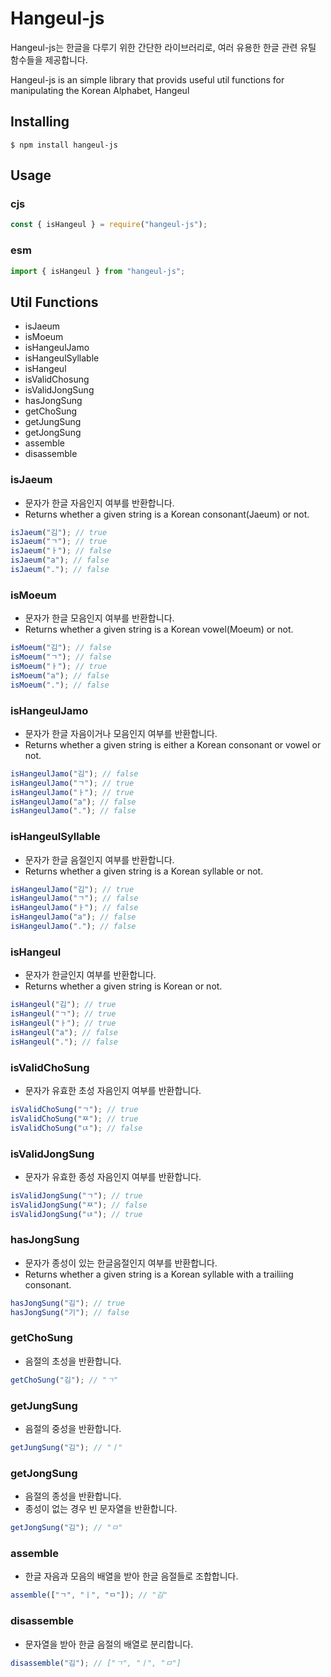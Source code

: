 # Hangeul-js

Hangeul-js는 한글을 다루기 위한 간단한 라이브러리로, 여러 유용한 한글 관련 유틸 함수들을 제공합니다.

Hangeul-js is an simple library that provids useful util functions for manipulating the Korean Alphabet, Hangeul

## Installing

```shell
$ npm install hangeul-js
```

## Usage

### cjs

```js
const { isHangeul } = require("hangeul-js");
```

### esm

```js
import { isHangeul } from "hangeul-js";
```

## Util Functions

- isJaeum
- isMoeum
- isHangeulJamo
- isHangeulSyllable
- isHangeul
- isValidChosung
- isValidJongSung
- hasJongSung
- getChoSung
- getJungSung
- getJongSung
- assemble
- disassemble

### isJaeum

- 문자가 한글 자음인지 여부를 반환합니다.
- Returns whether a given string is a Korean consonant(Jaeum) or not.

```js
isJaeum("김"); // true
isJaeum("ㄱ"); // true
isJaeum("ㅏ"); // false
isJaeum("a"); // false
isJaeum("."); // false
```

### isMoeum

- 문자가 한글 모음인지 여부를 반환합니다.
- Returns whether a given string is a Korean vowel(Moeum) or not.

```js
isMoeum("김"); // false
isMoeum("ㄱ"); // false
isMoeum("ㅏ"); // true
isMoeum("a"); // false
isMoeum("."); // false
```

### isHangeulJamo

- 문자가 한글 자음이거나 모음인지 여부를 반환합니다.
- Returns whether a given string is either a Korean consonant or vowel or not.

```js
isHangeulJamo("김"); // false
isHangeulJamo("ㄱ"); // true
isHangeulJamo("ㅏ"); // true
isHangeulJamo("a"); // false
isHangeulJamo("."); // false
```

### isHangeulSyllable

- 문자가 한글 음절인지 여부를 반환합니다.
- Returns whether a given string is a Korean syllable or not.

```js
isHangeulJamo("김"); // true
isHangeulJamo("ㄱ"); // false
isHangeulJamo("ㅏ"); // false
isHangeulJamo("a"); // false
isHangeulJamo("."); // false
```

### isHangeul

- 문자가 한글인지 여부를 반환합니다.
- Returns whether a given string is Korean or not.

```js
isHangeul("김"); // true
isHangeul("ㄱ"); // true
isHangeul("ㅏ"); // true
isHangeul("a"); // false
isHangeul("."); // false
```

### isValidChoSung

- 문자가 유효한 초성 자음인지 여부를 반환합니다.

```js
isValidChoSung("ㄱ"); // true
isValidChoSung("ㅉ"); // true
isValidChoSung("ㄵ"); // false
```

### isValidJongSung

- 문자가 유효한 종성 자음인지 여부를 반환합니다.

```js
isValidJongSung("ㄱ"); // true
isValidJongSung("ㅉ"); // false
isValidJongSung("ㄵ"); // true
```

### hasJongSung

- 문자가 종성이 있는 한글음절인지 여부를 반환합니다.
- Returns whether a given string is a Korean syllable with a trailiing consonant.

```js
hasJongSung("김"); // true
hasJongSung("기"); // false
```

### getChoSung

- 음절의 초성을 반환합니다.

```js
getChoSung("김"); // "ㄱ"
```

### getJungSung

- 음절의 중성을 반환합니다.

```js
getJungSung("김"); // "ㅣ"
```

### getJongSung

- 음절의 종성을 반환합니다.
- 종성이 없는 경우 빈 문자열을 반환합니다.

```js
getJongSung("김"); // "ㅁ"
```

### assemble

- 한글 자음과 모음의 배열을 받아 한글 음절들로 조합합니다.

```js
assemble(["ㄱ", "ㅣ", "ㅁ"]); // "김"
```

### disassemble

- 문자열을 받아 한글 음절의 배열로 분리합니다.

```js
disassemble("김"); // ["ㄱ", "ㅣ", "ㅁ"]
```
